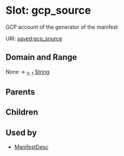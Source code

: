 
# Slot: gcp_source


GCP account of the generator of the manifest

URI: [saved:gcp_source](https://marine.gov.scot/metadata/saved/schema/gcp_source)


## Domain and Range

None &#8594;  <sub>0..1</sub> [String](types/String.md)

## Parents


## Children


## Used by

 * [ManifestDesc](ManifestDesc.md)
